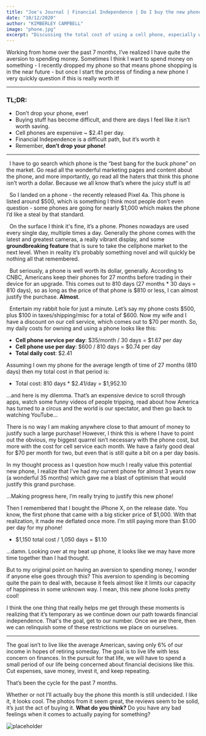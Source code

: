 ```yaml
---
title: "Joe's Journal | Financial Independence | Do I buy the new phone?"
date: "10/12/2020"
author: "KIMBERLEY CAMPBELL"
image: "phone.jpg"
excerpt: "Discussing the total cost of using a cell phone, especially when upgrading my phone. There’s a struggle when it comes to spending money, and throughout our pursuit for financial independence the aversion to spending has become greater as time goes on. Read More →"
---
```


Working from home over the past 7 months, I’ve realized I have quite the aversion to spending money. Sometimes I think I want to spend money on something - I recently dropped my phone so that means phone shopping is in the near future - but once I start the process of finding a new phone I very quickly question if this is really worth it!
&nbsp;

---

### TL;DR:

- Don’t drop your phone, ever!
- Buying stuff has become difficult, and there are days I feel like it isn’t worth saving.
- Cell phones are expensive ~ $2.41 per day.
- Financial Independence is a difficult path, but it’s worth it
- Remember, **don’t drop your phone!**
  &nbsp;

---

&nbsp;
I have to go search which phone is the “best bang for the buck phone” on the market. Go read all the wonderful marketing pages and content about the phone, and more importantly, go read all the haters that think this phone isn’t worth a dollar. Because we all know that’s where the juicy stuff is at!

&nbsp;
So I landed on a phone - the recently released Pixel 4a. This phone is listed around $500, which is something I think most people don’t even question - some phones are going for nearly $1,000 which makes the phone I’d like a steal by that standard.

&nbsp;
On the surface I think it's fine, it’s a phone. Phones nowadays are used every single day, multiple times a day. Generally the phone comes with the latest and greatest cameras, a really vibrant display, and some **groundbreaking feature** that is sure to take the cellphone market to the next level. When in reality it’s probably something novel and will quickly be nothing all that remembered.

&nbsp;
But seriously, a phone is well worth its dollar, generally. According to CNBC, Americans keep their phones for 27 months before trading in their device for an upgrade. This comes out to 810 days (27 months \* 30 days = 810 days), so as long as the price of that phone is $810 or less, I can almost justify the purchase. **Almost**.

&nbsp;
Entertain my rabbit hole for just a minute. Let’s say my phone costs $500, plus $100 in taxes/shipping/misc for a total of $600. Now my wife and I have a discount on our cell service, which comes out to $70 per month. So, my daily costs for owning and using a phone looks like this:

- **Cell phone service per day**: $35/month / 30 days = $1.67 per day
- **Cell phone use per day**: $600 / 810 days = $0.74 per day
- **Total daily cost**: $2.41
  &nbsp;

Assuming I own my phone for the average length of time of 27 months (810 days) then my total cost in that period is:

- Total cost: 810 days \* $2.41/day = $1,952.10

...and here is my dilemma. That’s an expensive device to scroll through apps, watch some funny videos of people tripping, read about how America has turned to a circus and the world is our spectator, and then go back to watching YouTube...

There is no way I am making anywhere close to that amount of money to justify such a large purchase! However, I think this is where I have to point out the obvious, my biggest quarrel isn’t necessary with the phone cost, but more with the cost for cell service each month. We have a fairly good deal for $70 per month for two, but even that is still quite a bit on a per day basis.

In my thought process as I question how much I really value this potential new phone, I realize that I’ve had my current phone for almost 3 years now (a wonderful 35 months) which gave me a blast of optimism that would justify this grand purchase.

…Making progress here, I’m really trying to justify this new phone!

Then I remembered that I bought the iPhone X, on the release date. You know, the first phone that came with a big sticker price of $1,000. With that realization, it made me deflated once more. I’m still paying more than $1.00 per day for my phone!

- $1,150 total cost / 1,050 days = $1.10

...damn. Looking over at my beat up phone, it looks like we may have more time together than I had thought.

But to my original point on having an aversion to spending money, I wonder if anyone else goes through this? This aversion to spending is becoming quite the pain to deal with, because it feels almost like it limits our capacity of happiness in some unknown way. I mean, this new phone looks pretty cool!

I think the one thing that really helps me get through these moments is realizing that it’s temporary as we continue down our path towards financial independence. That's the goal, get to our number. Once we are there, then we can relinquish some of these restrictions we place on ourselves.

---

The goal isn’t to live like the average American, saving only 6% of our income in hopes of retiring someday. The goal is to live life with less concern on finances. In the pursuit for that life, we will have to spend a small period of our life being concerned about financial decisions like this. Cut expenses, save money, invest it, and keep repeating.

That’s been the cycle for the past 7 months.

Whether or not I’ll actually buy the phone this month is still undecided. I like it, it looks cool. The photos from it seem great, the reviews seem to be solid, it’s just the act of buying it. **What do you think?** Do you have any bad feelings when it comes to actually paying for something?

![placeholder](jiro.jpg)
